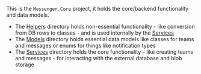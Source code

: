 This is the `Messenger.Core` project, it holds the core/backend functionality and data models.

- The [Helpers](Helpers/) directory holds non-essential functionality - like conversion from DB rows to classes - and is used internally by the [Services](Services/) 
- The [Models](Models/) directory holds essential data models like classes for teams and messages or enums for things like notification types
- The [Services](Services/) directory holds the core functionality - like creating teams and messages - for interacting with the external database and blob storage
